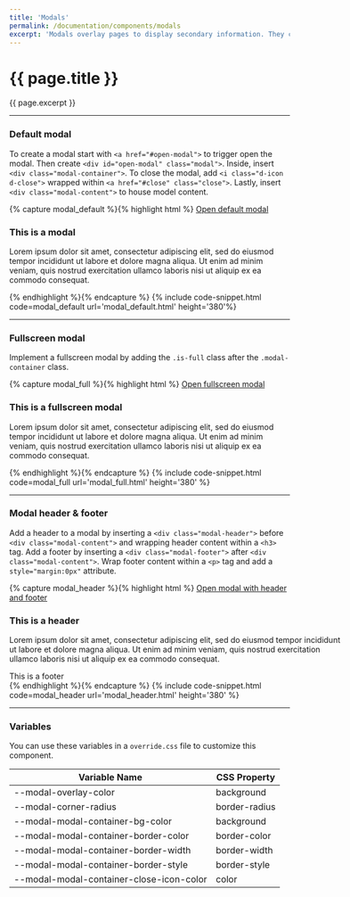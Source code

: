```yaml
---
title: 'Modals'
permalink: /documentation/components/modals
excerpt: 'Modals overlay pages to display secondary information. They come in default and fullscreen styles and can be customized with a header and footer.'
---
```


# {{ page.title }}
{{ page.excerpt }}


***


### Default modal
To create a modal start with `<a href="#open-modal">` to trigger open the modal. Then create `<div
id="open-modal" class="modal">`. Inside, insert `<div class="modal-container">`. To close the modal, add `<i
class="d-icon d-close">` wrapped within `<a href="#close" class="close">`. Lastly, insert `<div class="modal-content">` to house model content.

{% capture modal_default %}{% highlight html %}
<a href="#open-modal">Open default modal</a>
<div id="open-modal" class="modal">
<div class="modal-container">
<a href="#close" class="close"><i class="d-icon d-close"></i></a>
<div class="modal-content">
<h3>This is a modal</h3>
<p>Lorem ipsum dolor sit amet, consectetur adipiscing elit, sed do eiusmod tempor incididunt ut labore et dolore magna aliqua. Ut enim ad minim veniam, quis nostrud exercitation ullamco laboris nisi ut aliquip ex ea commodo consequat.
</p>
</div>
</div>
</div>
{% endhighlight %}{% endcapture %}
{% include code-snippet.html code=modal_default url='modal_default.html' height='380'%}


***


### Fullscreen modal
Implement a fullscreen modal by adding the `.is-full` class after the `.modal-container` class.

{% capture modal_full %}{% highlight html %}
<a href="#open-modal">Open fullscreen modal</a>
<div id="open-modal" class="modal">
<div class="modal-container is-full">
<a href="#close" class="close"><i class="d-icon d-close"></i></a>
<div class="modal-content">
<h3>This is a fullscreen modal</h3>
<p>Lorem ipsum dolor sit amet, consectetur adipiscing elit, sed do eiusmod tempor incididunt ut labore et dolore magna aliqua. Ut enim ad minim veniam, quis nostrud exercitation ullamco laboris nisi ut aliquip ex ea commodo consequat.
</p>
</div>
</div>
</div>
{% endhighlight %}{% endcapture %}
{% include code-snippet.html code=modal_full url='modal_full.html' height='380' %}


***


### Modal header & footer
Add a header to a modal by inserting a `<div class="modal-header">` before `<div class="modal-content">` and wrapping header content within a `<h3>` tag. Add a footer by inserting a `<div class="modal-footer">` after `<div class="modal-content">`. Wrap footer content within a `<p>` tag and add a `style="margin:0px"` attribute.


{% capture modal_header %}{% highlight html %}
<a href="#open-modal">Open modal with header and footer </a>
<div id="open-modal" class="modal">
<div class="modal-container" style="width:600px;">
<a href="#close" class="close"><i class="d-icon d-close"></i></a>
<div class="modal-header">
<h3>This is a header</h3>
</div>
<div class="modal-content">
<p> Lorem ipsum dolor sit amet, consectetur adipiscing elit, sed do eiusmod tempor incididunt ut labore et dolore magna aliqua. Ut enim ad minim veniam, quis nostrud exercitation ullamco laboris nisi ut aliquip ex ea commodo consequat. </p>
</div>
<div class="modal-footer">
<p style="margin:0px;">This is a footer</p>
</div>
</div>
</div>
{% endhighlight %}{% endcapture %}
{% include code-snippet.html code=modal_header url='modal_header.html' height='380' %}


***


### Variables
You can use these variables in a `override.css` file to customize this component.

|Variable Name|CSS Property|
| - | - |
|--modal-overlay-color| background|
|--modal-corner-radius| border-radius|
|--modal-modal-container-bg-color| background|
|--modal-modal-container-border-color| border-color|
|--modal-modal-container-border-width| border-width|
|--modal-modal-container-border-style| border-style|
|--modal-modal-container-close-icon-color| color|
